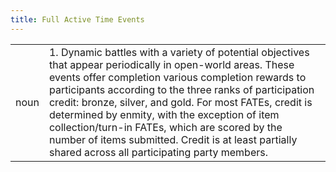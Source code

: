 ```yaml
---
title: Full Active Time Events
---
```

| | |
| --- | --- |
| noun | 1.  	Dynamic battles with a variety of potential objectives that appear periodically in open-world areas. These events offer completion various completion rewards to participants according to the three ranks of participation credit: bronze, silver, and gold. For most FATEs, credit is determined by enmity, with the exception of item collection/turn-in FATEs, which are scored by the number of items submitted. Credit is at least partially shared across all participating party members.	|
